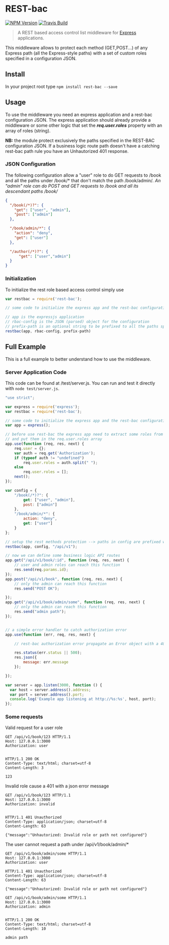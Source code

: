 REST-bac
=========
[![NPM Version][npm-image]][npm-url] [![Travis Build][travis-image]][travis-url]


> A REST based access control list middleware for [Express](http://expressjs.com/) applications.

This middleware allows to protect each method (GET,POST...) of any Express path (all the Express-style paths) with a set of custom roles specified in a configuration JSON.

## Install

In your project root type
`npm install rest-bac --save`

## Usage
To use the middleware you need an express application and a rest-bac configuration JSON. The express application should already provide a middleware or some other logic that set the ***req.user.roles*** property with an array of roles (string).

**NB:** the module protect exclusively the paths specified in the REST-BAC configuration JSON. If a business logic route path doesn't have a catching rest-bac path rule you have an Unhautorized 401 response.  

### JSON Configuration
The following configuration allow a "user" role to do GET requests to /book and all the paths under /book/* that don't match the path /book/admin/*. An "admin" role can do POST and GET requests to /book and all its descendant paths /book/*

```json
{
  "/book(/*)?": {
    "get": ["user", "admin"],
    "post": ["admin"]
  },

  "/book/admin/*": {
    "action": "deny",
    "get": ["user"]
  },

  "/author(/*)?": {
      "get": ["user","admin"]
  }
}
```

### Initialization

To initialize the rest role based access control simply use

```javascript
var restbac = require('rest-bac');

// some code to initialize the express app and the rest-bac configurations

// app is the expressjs application
// rbac-config is the JSON (parsed) object for the configuration
// prefix-path is an optional string to be prefixed to all the paths specified in the rbac-config
restbac(app, rbac-config, prefix-path)

```

## Full Example
This is a full example to better understand how to use the middleware.

### Server Application Code
This code can be found at /test/server.js. You can run and test it directly with `node test/server.js`.
```javascript
"use strict";

var express = require('express');
var restbac = require('rest-bac');

// some code to initialize the express app and the rest-bac configurations
var app = express();

// before use rest-bac the express app need to extract some roles from the request
// and put them in the req.user.roles array
app.use(function (req, res, next) {
    req.user = {};
    var auth = req.get('Authorization');
    if (typeof auth != "undefined")
        req.user.roles = auth.split(" ");
    else
        req.user.roles = [];
    next();
});

var config = {
    "/book(/*)?": {
        get: ["user", "admin"],
        post: ["admin"]
    },
    "/book/admin/*": {
        action: "deny",
        get: ["user"]
    }
};

// setup the rest methods protection --> paths in config are prefixed with "/api/v1"
restbac(app, config, "/api/v1");

// now we can define some business logic API routes
app.get("/api/v1/book/:id", function (req, res, next) {
    // user and admin roles can reach this function
    res.send(req.params.id);
});
app.post("/api/v1/book", function (req, res, next) {
    // only the admin can reach this function
    res.send("POST OK");

});
app.get("/api/v1/book/admin/some", function (req, res, next) {
    // only the admin can reach this function
    res.send("admin path");
});


// a simple error handler to catch authorization error
app.use(function (err, req, res, next) {

    // rest-bac authorization error propagate an Error object with a 401 status code

    res.status(err.status || 500);
    res.json({
        message: err.message
    });

});

var server = app.listen(3000, function () {
  var host = server.address().address;
  var port = server.address().port;
  console.log('Example app listening at http://%s:%s', host, port);
});
```

### Some requests
Valid request for a user role
```
GET /api/v1/book/123 HTTP/1.1
Host: 127.0.0.1:3000
Authorization: user


HTTP/1.1 200 OK
Content-Type: text/html; charset=utf-8
Content-Length: 3

123
```

Invalid role cause a 401 with a json error message
```
GET /api/v1/book/123 HTTP/1.1
Host: 127.0.0.1:3000
Authorization: invalid


HTTP/1.1 401 Unauthorized
Content-Type: application/json; charset=utf-8
Content-Length: 63

{"message":"Unhautorized: Invalid role or path not configured"}
```

The user cannot request a path under /api/v1/book/admin/*
```
GET /api/v1/book/admin/some HTTP/1.1
Host: 127.0.0.1:3000
Authorization: user

HTTP/1.1 401 Unauthorized
Content-Type: application/json; charset=utf-8
Content-Length: 63

{"message":"Unhautorized: Invalid role or path not configured"}
```
```
GET /api/v1/book/admin/some HTTP/1.1
Host: 127.0.0.1:3000
Authorization: admin


HTTP/1.1 200 OK
Content-Type: text/html; charset=utf-8
Content-Length: 10

admin path
```

[npm-image]: https://img.shields.io/npm/v/rest-bac.svg
[npm-url]: https://www.npmjs.com/package/rest-bac
[travis-image]: https://img.shields.io/travis/h4t0n/rest-bac.svg
[travis-url]: https://travis-ci.org/h4t0n/rest-bac
